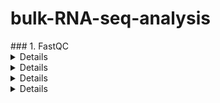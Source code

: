# bulk-RNA-seq-analysis


  <summary>### 1. FastQC </summary>
<details>
*Installation & Execution* 
Generic script for installing FastQC, setting up input and output paths, and running quality control on all **.fastq.gz** files in a specified directory.
1. Install FastQC (if not installed)
2. Set input and output paths
   + Create output directory if it doesn't exist
4. Verify FASTQ files exist
5. Run FastQC on all .fastq.gz files
#### </summary>1.1 Pre-processing (if needed)</summary>

1. Install Required Programs and Libraries  
2. Define Directory Paths **.fastq.gz** files
   + Create Necessary Directories 
3. Decompress FASTQ Files
4. Adapter Trimming and *Quality Filtering* **(Cutadapt + Fastp)**  
5. Deduplication with **FastUniq**
   
7. Second Quality Check with FastQC  
</details>

<details>
### 2. Procesing
### **Pipeline Steps**  

1. Install Required Programs and Libraries (Run Once)
   + *Verify Installations*
   +  Define Directory Paths
   + Create Necessary Directories  
2. **STAR** Genome Indexing (Run Once)
   + STAR Alignment
3. BAM Quality Control using **SAMtools**
   + Generate Alignment Summary (SAMtools Output)  
5. Gene Expression Quantification using **FeatureCounts**  
6. Add Gene Symbols to Gene Counts
</details>

<details>
### 3. GO ANALYSIS-R --lines to modify:

1. **Metadata file:** --- Line 68:
```
    file_path <- "/data/paula/Paula/R_studio/go_analysis/gene_counts.csv"
```
   - Contains columns: `"Sample"`, `"Condition"`, and `"Type"`  
   - Used to map experimental conditions and types  
   
2. **Gene counts file:** --- Line 68:
```
    file_path <- "/data/paula/Paula/R_studio/go_analysis/gene_counts.csv"
```  
   - Contains expression data for different conditions and types  
   - Used to extract gene sets for GO analysis  

   output file---Line 98:
```
   output_file <- paste0("/data/paula/Paula/R_studio/go_analysis/", condition1, "_", type1, "_vs_", condition2, "_", type2, "_go_enrichment_results.csv")
```
#### **Processes:**
1. **Read and process metadata**
   - Maps `"Condition"` (Novel/Familiar) and `"Type"` (IP/Input) to corresponding columns in gene count data  

2. **Extract gene sets**  
   - Based on `"Condition"` and `"Type"`, retrieves the corresponding column from the gene counts file  

3. **Perform GO Enrichment Analysis**  
   - Uses `clusterProfiler::compareCluster()` to compare gene sets  
   - GO terms analyzed across **Biological Process (BP), Molecular Function (MF), and Cellular Component (CC)**  
   - Adjusts p-values using Benjamini-Hochberg (BH) correction  

4. **Filter top GO terms**  
   - Extracts the top 10 significant GO terms per category (BP, MF, CC)  

5. **Generate visualizations**  
   - Creates dot plots for enriched GO terms  
   - Adjusts aesthetics for better readability  

6. **Iterate over all condition/type combinations**  
   - Runs pairwise GO analysis for all condition/type combinations  
   - Saves results and generates plots
     
  column name mapping --- Lines 128-130:
```
   condition_code <- ifelse(condition == "Novel", "N", "F")  # NOVEL → N, FAMILIAR → F
   type_code <- ifelse(type == "input", "INPT", "IP")  # INPUT → INPT, IP → IP
   column_name <- paste(condition_code, type_code, sep = "_")
```
</details>

<details>
### 4. DESeq2 analysis
To adapt this script to different experiments, modify:

Metadata file: Ensure it has "Sample", "Condition", and "Type" columns.
Conditions: Update "Familiar" and "Novel" if using new conditions.
Types: Ensure "Input" and "IP" match dataset terminology.
Thresholds: Adjust p-value cutoff (0.05) and log2 fold change (>1) as needed.
Normalization method: If needed, change from DESeq2-based normalization to another approach.
